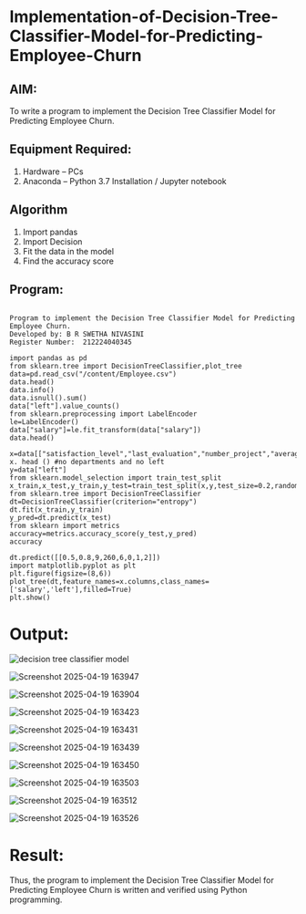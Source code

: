 # Implementation-of-Decision-Tree-Classifier-Model-for-Predicting-Employee-Churn

## AIM:
To write a program to implement the Decision Tree Classifier Model for Predicting Employee Churn.

## Equipment Required:
1. Hardware – PCs
2. Anaconda – Python 3.7 Installation / Jupyter notebook

## Algorithm
1. Import pandas
2. Import Decision
3. Fit the data in the model
4. Find the accuracy score

## Program:
```

Program to implement the Decision Tree Classifier Model for Predicting Employee Churn.
Developed by: B R SWETHA NIVASINI 
Register Number:  212224040345

```
```
import pandas as pd
from sklearn.tree import DecisionTreeClassifier,plot_tree
data=pd.read_csv("/content/Employee.csv")
data.head()
data.info()
data.isnull().sum()
data["left"].value_counts()
from sklearn.preprocessing import LabelEncoder
le=LabelEncoder()
data["salary"]=le.fit_transform(data["salary"])
data.head()

x=data[["satisfaction_level","last_evaluation","number_project","average_montly_hours","time_spend_company","Work_accident","promotion_last_5years","salary"]]
x. head () #no departments and no left
y=data["left"]
from sklearn.model_selection import train_test_split
x_train,x_test,y_train,y_test=train_test_split(x,y,test_size=0.2,random_state=100)
from sklearn.tree import DecisionTreeClassifier
dt=DecisionTreeClassifier(criterion="entropy")
dt.fit(x_train,y_train)
y_pred=dt.predict(x_test)
from sklearn import metrics
accuracy=metrics.accuracy_score(y_test,y_pred)
accuracy

dt.predict([[0.5,0.8,9,260,6,0,1,2]])
import matplotlib.pyplot as plt
plt.figure(figsize=(8,6))
plot_tree(dt,feature_names=x.columns,class_names=['salary','left'],filled=True)
plt.show()
```



#  Output:
![decision tree classifier model](sam.png)

![Screenshot 2025-04-19 163947](https://github.com/user-attachments/assets/8fbfb3d0-5e3c-47cf-aa4c-3556839dc0b0)


![Screenshot 2025-04-19 163904](https://github.com/user-attachments/assets/db71c71f-30bb-4f52-8da2-e62a96f6e885)


![Screenshot 2025-04-19 163423](https://github.com/user-attachments/assets/f192f20d-f2a5-49e0-b46a-582e38dc1ffe)

![Screenshot 2025-04-19 163431](https://github.com/user-attachments/assets/5ed16b40-d311-46e6-b7d7-80d4458df36c)

![Screenshot 2025-04-19 163439](https://github.com/user-attachments/assets/784e6d71-0423-4459-8ee7-f082f6cdf3e6)

![Screenshot 2025-04-19 163450](https://github.com/user-attachments/assets/809822f2-3aee-440d-980d-ff0865e1b86f)

![Screenshot 2025-04-19 163503](https://github.com/user-attachments/assets/8a2fca99-a35b-46a0-942d-9f1d421492ec)

![Screenshot 2025-04-19 163512](https://github.com/user-attachments/assets/fa12bd3c-ac9c-4928-897c-7cf4b383a1e9)

![Screenshot 2025-04-19 163526](https://github.com/user-attachments/assets/1e2e4cf8-2903-459f-89eb-b8b1288f2f32)










# Result:
Thus, the program to implement the  Decision Tree Classifier Model for Predicting Employee Churn is written and verified using Python programming.
